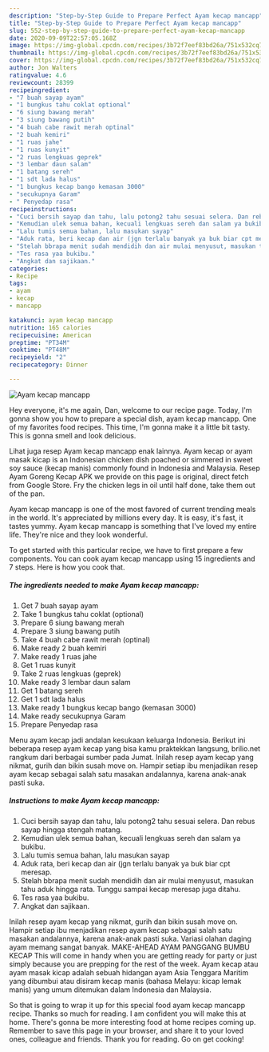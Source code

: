 ```yaml
---
description: "Step-by-Step Guide to Prepare Perfect Ayam kecap mancapp"
title: "Step-by-Step Guide to Prepare Perfect Ayam kecap mancapp"
slug: 552-step-by-step-guide-to-prepare-perfect-ayam-kecap-mancapp
date: 2020-09-09T22:57:05.168Z
image: https://img-global.cpcdn.com/recipes/3b72f7eef83bd26a/751x532cq70/ayam-kecap-mancapp-foto-resep-utama.jpg
thumbnail: https://img-global.cpcdn.com/recipes/3b72f7eef83bd26a/751x532cq70/ayam-kecap-mancapp-foto-resep-utama.jpg
cover: https://img-global.cpcdn.com/recipes/3b72f7eef83bd26a/751x532cq70/ayam-kecap-mancapp-foto-resep-utama.jpg
author: Jon Walters
ratingvalue: 4.6
reviewcount: 28399
recipeingredient:
- "7 buah sayap ayam"
- "1 bungkus tahu coklat optional"
- "6 siung bawang merah"
- "3 siung bawang putih"
- "4 buah cabe rawit merah optinal"
- "2 buah kemiri"
- "1 ruas jahe"
- "1 ruas kunyit"
- "2 ruas lengkuas geprek"
- "3 lembar daun salam"
- "1 batang sereh"
- "1 sdt lada halus"
- "1 bungkus kecap bango kemasan 3000"
- "secukupnya Garam"
- " Penyedap rasa"
recipeinstructions:
- "Cuci bersih sayap dan tahu, lalu potong2 tahu sesuai selera. Dan rebus sayap hingga stengah matang."
- "Kemudian ulek semua bahan, kecuali lengkuas sereh dan salam ya bukibu."
- "Lalu tumis semua bahan, lalu masukan sayap"
- "Aduk rata, beri kecap dan air (jgn terlalu banyak ya buk biar cpt meresap."
- "Stelah bbrapa menit sudah mendidih dan air mulai menyusut, masukan tahu aduk hingga rata. Tunggu sampai kecap meresap juga ditahu."
- "Tes rasa yaa bukibu."
- "Angkat dan sajikaan."
categories:
- Recipe
tags:
- ayam
- kecap
- mancapp

katakunci: ayam kecap mancapp 
nutrition: 165 calories
recipecuisine: American
preptime: "PT34M"
cooktime: "PT48M"
recipeyield: "2"
recipecategory: Dinner

---
```



![Ayam kecap mancapp](https://img-global.cpcdn.com/recipes/3b72f7eef83bd26a/751x532cq70/ayam-kecap-mancapp-foto-resep-utama.jpg)

Hey everyone, it's me again, Dan, welcome to our recipe page. Today, I'm gonna show you how to prepare a special dish, ayam kecap mancapp. One of my favorites food recipes. This time, I'm gonna make it a little bit tasty. This is gonna smell and look delicious.

Lihat juga resep Ayam kecap mancapp enak lainnya. Ayam kecap or ayam masak kicap is an Indonesian chicken dish poached or simmered in sweet soy sauce (kecap manis) commonly found in Indonesia and Malaysia. Resep Ayam Goreng Kecap APK we provide on this page is original, direct fetch from Google Store. Fry the chicken legs in oil until half done, take them out of the pan.

Ayam kecap mancapp is one of the most favored of current trending meals in the world. It's appreciated by millions every day. It is easy, it's fast, it tastes yummy. Ayam kecap mancapp is something that I've loved my entire life. They're nice and they look wonderful.


To get started with this particular recipe, we have to first prepare a few components. You can cook ayam kecap mancapp using 15 ingredients and 7 steps. Here is how you cook that.

<!--inarticleads1-->

##### The ingredients needed to make Ayam kecap mancapp:

1. Get 7 buah sayap ayam
1. Take 1 bungkus tahu coklat (optional)
1. Prepare 6 siung bawang merah
1. Prepare 3 siung bawang putih
1. Take 4 buah cabe rawit merah (optinal)
1. Make ready 2 buah kemiri
1. Make ready 1 ruas jahe
1. Get 1 ruas kunyit
1. Take 2 ruas lengkuas (geprek)
1. Make ready 3 lembar daun salam
1. Get 1 batang sereh
1. Get 1 sdt lada halus
1. Make ready 1 bungkus kecap bango (kemasan 3000)
1. Make ready secukupnya Garam
1. Prepare  Penyedap rasa


Menu ayam kecap jadi andalan kesukaan keluarga Indonesia. Berikut ini beberapa resep ayam kecap yang bisa kamu praktekkan langsung, brilio.net rangkum dari berbagai sumber pada Jumat. Inilah resep ayam kecap yang nikmat, gurih dan bikin susah move on. Hampir setiap ibu menjadikan resep ayam kecap sebagai salah satu masakan andalannya, karena anak-anak pasti suka. 

<!--inarticleads2-->

##### Instructions to make Ayam kecap mancapp:

1. Cuci bersih sayap dan tahu, lalu potong2 tahu sesuai selera. Dan rebus sayap hingga stengah matang.
1. Kemudian ulek semua bahan, kecuali lengkuas sereh dan salam ya bukibu.
1. Lalu tumis semua bahan, lalu masukan sayap
1. Aduk rata, beri kecap dan air (jgn terlalu banyak ya buk biar cpt meresap.
1. Stelah bbrapa menit sudah mendidih dan air mulai menyusut, masukan tahu aduk hingga rata. Tunggu sampai kecap meresap juga ditahu.
1. Tes rasa yaa bukibu.
1. Angkat dan sajikaan.


Inilah resep ayam kecap yang nikmat, gurih dan bikin susah move on. Hampir setiap ibu menjadikan resep ayam kecap sebagai salah satu masakan andalannya, karena anak-anak pasti suka. Variasi olahan daging ayam memang sangat banyak. MAKE-AHEAD AYAM PANGGANG BUMBU KECAP This will come in handy when you are getting ready for party or just simply because you are prepping for the rest of the week. Ayam kecap atau ayam masak kicap adalah sebuah hidangan ayam Asia Tenggara Maritim yang dibumbui atau disiram kecap manis (bahasa Melayu: kicap lemak manis) yang umum ditemukan dalam Indonesia dan Malaysia. 

So that is going to wrap it up for this special food ayam kecap mancapp recipe. Thanks so much for reading. I am confident you will make this at home. There's gonna be more interesting food at home recipes coming up. Remember to save this page in your browser, and share it to your loved ones, colleague and friends. Thank you for reading. Go on get cooking!
